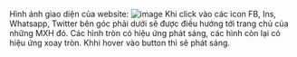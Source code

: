 Hình ảnh giao diện của website: ![image](https://github.com/user-attachments/assets/31130959-0a99-4523-897b-04f3d307cd9a)
Khi click vào các icon FB, Ins, Whatsapp, Twitter bên góc phải dưới sẽ được điều hướng tới trang chủ của những MXH đó.
Các hình tròn có hiệu ứng phát sáng, các hình còn lại có hiệu ứng xoay tròn. Khhi hover vào button thì sẽ phát sáng.
